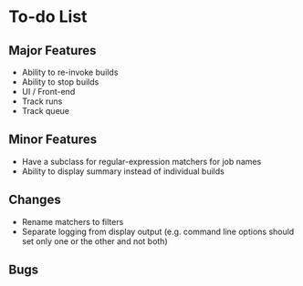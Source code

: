 # To-do List

## Major Features
* Ability to re-invoke builds
* Ability to stop builds
* UI / Front-end
* Track runs
* Track queue

## Minor Features
* Have a subclass for regular-expression matchers for job names
* Ability to display summary instead of individual builds

## Changes
* Rename matchers to filters
* Separate logging from display output (e.g. command line options should set only one or the other and not both)

## Bugs